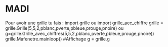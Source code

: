 # MADI

Pour avoir une grille tu fais : import grille ou import grille_aec_chiffre
                                grille = grille.Grille(5,5,2,pblanc,pverte,pbleue,prouge,pnoire) ou g=grille.Grille_avec_chiffres(5,5,2,pblanc,pverte,pbleue,prouge,pnoire))
                                grille.Mafenetre.mainloop() #Affichage 
                                g = grille.g
                                        
